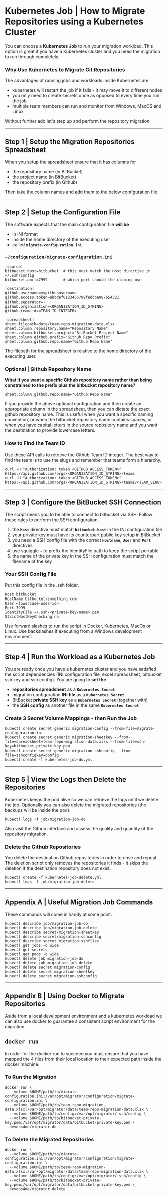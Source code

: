 
# Kubernetes Job | How to Migrate Repositories using a Kubernetes Cluster

You can choose a **Kubernetes Job** to run your migration workload. This option is great if you have a Kubernetes cluster and you need the migration to run through completely.

### Why Use Kubernetes to Migrate Git Repositories

The advantages of running jobs and workloads inside Kubernetes are

- kubernetes will restart the job if it fails - it may move it to different nodes
- you only need to create secrets once as opposed to every time you run the job
- multiple team members can run and monitor from Windows, MacOS and Linux


Without further ado let's step up and perform the repository migration.


---


## Step 1 | Setup the Migration Repositories Spreadsheet

When you setup the spreadsheet ensure that it has columns for

- the repository name (in BitBucket)
- the project name (in BitBucket)
- the repository prefix (in Github)

Then take the column names and add them to the below configuration file.


---


## Step 2 | Setup the Configuration File

The software expects that the main configuration file **will be**

- in INI format
- inside the home directory of the executing user
- called **`migrate-configuration.ini`**

### `~/configuration/migrate-configuration.ini`

```
[source]
bitbucket.host=bitbucket  # this must match the Host directive in ~/.ssh/config
bitbucket.port=7999       # which port should the cloning use

[destination]
github.username=mygithubusername
github.access.token=abcdef0123456789fedcba987654321
github.separator=-
github.organization=<ORGANIZATION_ID_STRING>
github.team.id=<TEAM_ID_INTEGER>

[spreadsheet]
sheet.filepath=data/team-repo-migration-data.xlsx
sheet.column.repository.name="Repository Name"
sheet.column.bitbucket.project="BitBucket Project Name"
sheet.column.github.prefix="Github Repo Prefix"
sheet.column.github.repo.name="Github Repo Name"
```

The filepath for the spreadsheet is relative to the home directory of the executing user.

### Optional | Github Repository Name

**What if you want a specific Github repository name rather than being constrained to the prefix plus the bitbucket repository name?**

```
sheet.column.github.repo.name="Github Repo Name"
```

If you provide the above optional configuration and then create an appropriate column in the spreadsheet, then you can dictate the exact github repository name. This is useful when you want a specific naming convention, or when the bitbucket repository name contains spaces, or when you have capital letters in the source repository name and you want the destination to provide lowercase letters.



### How to Find the Team ID

Use these API calls to retrieve the Github Team ID integer. The best way to find the team is to use the slugs and remember that teams form a hierarchy.

```
curl -H "Authorization: token <GITHUB_ACCESS_TOKEN>" https://api.github.com/orgs/<ORGANIZATION_ID_STRING>/teams
curl -H "Authorization: token <GITHUB_ACCESS_TOKEN>" https://api.github.com/orgs/<ORGANIZATION_ID_STRING>/teams/<TEAM_SLUG>
```


---



## Step 3 | Configure the BitBucket SSH Connection

The script needs you to be able to connect to bitbucket via SSH. Follow these rules to perform the SSH configuration.

1. the **`Host`** directive must match **`bitbucket.host`** in the INI configuration file
1. your private key must have its counterpart public key setup in BitBucket
1. you need a SSH config file with the correct **`Hostname`**, **`User`** and **`Port`** directives
1. use squiggle **`~`** to prefix the IdentityFile path to keep the script portable
1. the name of the private key in the SSH configuration must match the filename of the key


### Your SSH Config File

Put this config file in the .ssh folder.

```
Host bitbucket
HostName bitbucket-something.com
User <lowercase-user-id>
Port 7999
IdentityFile ~/.ssh/<private-key-name>.pem
StrictHostKeyChecking no
```

Use forward slashes to run the script in Docker, Kubernetes, MacOs or Linux. Use backslashes if executing from a Windows development environment.



---



## Step 4 | Run the Workload as a Kubernetes Job

You are ready once you have a kubernetes cluster and you have satisfied the script dependencies (INI configuration file, excel spreadsheet, bitbucket ssh key and ssh config). You are going to **set the**

- **repositories spreadsheet** as a **`Kubernetes Secret`**
- migration configuration **INI file** as a **`Kubernetes Secret`**
- BitBucket **private SSH key** as a **`Kubernetes Secret`** (together with)
- the **SSH config** as another file in the same **`Kubernetes Secret`**

### Create 3 Secret Volume Mappings - then Run the Job

```
kubectl create secret generic migration-config --from-file=migrate-configuration.ini
kubectl create secret generic migration-sheetkey --from-file=spreadsheet=team-repo-migration-data.xlsx --from-file=ssh-key=bitbucket-private-key.pem
kubectl create secret generic migration-sshconfig --from-file=sshconfigkey=config
kubectl create -f kubernetes-job-do.yml
```



---



## Step 5 | View the Logs then Delete the Repositories

Kubernetes keeps the pod alive so we can retrieve the logs until we delete the job. Optionally you can also delete the migrated repositories (the backups will be inside the pod).

```
kubectl logs -f job/migration-job-do
```

Also visit the Github interface and assess the quality and quantity of the repository migration.

### Delete the Github Repositories

You delete the destination Github repositories in order to rinse and repeat. The deletion script only removes the repositories it finds - it skips the deletion if the destination repository does not exist.

```
kubectl create -f kubernetes-job-delete.yml
kubectl logs -f job/migration-job-delete
```

---



## Appendix A | Useful Migration Job Commands

These commands will come in handy at some point.

```
kubectl describe job/migration-job-do
kubectl describe job/migration-job-delete
kubectl describe secret/migration-sheetkey
kubectl describe secret/migration-sshconfig
kubectl describe secret migration-sshfiles
kubectl get jobs -o wide
kubectl get secrets
kubectl get pods -o wide
kubectl delete job migration-job-do
kubectl delete job migration-job-delete
kubectl delete secret migration-config
kubectl delete secret migration-sheetkey
kubectl delete secret migration-sshconfig
```



---



## Appendix B | Using Docker to Migrate Repositories

Aside from a local development environment and a kubernetes workload we can also use docker to guarantee a consistent script environment for the migration.

## **`docker run`**

In order for the docker run to succeed you must ensure that you have mapped the 4 files from their local location to their expected path inside the docker machine.

### To Run the Migration

```
docker run \
  --volume $HOME/path/to/migrate-configuration.ini:/var/opt/migrator/configuration/migrate-configuration.ini \
  --volume $HOME/path/to/team-repo-migration-data.xlsx:/var/opt/migrator/data/team-repo-migration-data.xlsx \
  --volume $HOME/path/to/config:/var/opt/migrator/.ssh/config \
  --volume $HOME/path/to/bitbucket-private-key.pem:/var/opt/migrator/data/bitbucket-private-key.pem \
  devops4me/migrator do
```


### To Delete the Migrated Repositories

```
docker run \
  --volume $HOME/path/to/migrate-configuration.ini:/var/opt/migrator/configuration/migrate-configuration.ini \
  --volume $HOME/path/to/team-repo-migration-data.xlsx:/var/opt/migrator/data/team-repo-migration-data.xlsx \
  --volume $HOME/path/to/config:/var/opt/migrator/.ssh/config \
  --volume $HOME/path/to/bitbucket-private-key.pem:/var/opt/migrator/data/bitbucket-private-key.pem \
  devops4me/migrator delete
```
